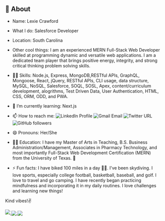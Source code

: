 <!-- ### Hi there 👋 -->

<!--
**lexcraw4d/lexcraw4d** is a ✨ _special_ ✨ repository because its `README.md` (this file) appears on your GitHub profile.

Here are some ideas to get you started:


- 🌱 I’m currently learning ...
- 👯 I’m looking to collaborate on ...
- 🤔 I’m looking for help with ...
- 💬 Ask me about ...
- 📫 How to reach me: ...
- 😄 Pronouns: ...
- ⚡ Fun fact: ...
-->

## 👩 About 
- Name: Lexie Crawford 
- What I do: Salesforce Developer 
- Location: South Carolina 
- Other cool things: I am an experienced MERN Full-Stack Web Developer skilled at programming
dynamic and versatile web applications. I am a dedicated team player that
brings positive energy, integrity, and strong critical thinking problem solving
skills. 

- 👩‍💻 Skills: Node.js, Express, MongoDB,RESTful APIs, GraphQL, Mongoose, React, jQuery, RESTful APIs, CLI usage, data structure, MySQL, NoSQL, Salesforce, SOQL, SOSL, Apex, content/curriculum development, alogrithms, Test Driven Data, User Authentication, HTML, CSS, ORM, ODD, and PWA. 

- 🌱 I’m currently learning: Next.js

- 📫 How to reach me:  ![LinkedIn Profile](https://img.shields.io/badge/LinkedIn-blue?style=flat&logo=linkedin&labelColor=blue?link=https://www.linkedin.com/in/alexiacrawford/&link=https://www.linkedin.com/in/alexiacrawford/)
![Gmail Email](https://img.shields.io/badge/-lexcraw4d%40gmail.com-grey?&link=mailto:lexcraw4d@gmail.com&logo=gmail)
 ![Twitter URL](https://img.shields.io/twitter/url?label=Follow&logo=Twitter&style=flat-square&url=https%3A%2F%2Ftwitter.com%2FLexCraw4d)
 ![GitHub followers](https://img.shields.io/github/followers/lexcraw4d?style=social)


- 😄 Pronouns: Her/She

- 👩‍🎓 Education: I have my Master of Arts in Teaching, B.S. Business Administration/Management, Associates in Pharmacy Technology, and most importantly Full-Stack Web Development Certification (MERN) from the University of Texas.  🤘 

- ⚡ Fun facts: I have biked 100 miles in a day 🚴‍♀️. I've been skydiving. I love sports, especially college football, basketball, baseball, and golf. I love to travel and go camping. I have recently began practicing mindfulness and incorporating it in my daily routines.  I love challenges and learning new things!



Kind vibes!✌️
 

 
<a href=”https://www.linkedin.com/in/alexiacrawford/”>
<img src=”https://img.shields.io/badge/LinkedIn-blue?style=flat&logo=linkedin&labelColor=blue">
</a>
<!-- <img align="center"[![Lex's GitHub stats](https://github-readme-stats.vercel.app/api?username=lexcraw4d&theme=cobalt)](https://github.com/lexcraw4d/github-readme-stats)
[![Top Langs](https://github-readme-stats.vercel.app/api/top-langs/?username=lexcraw4d&show_icons=true&layout=compact&theme=cobalt&langs_count=8;)](https://github.com/lexcraw4d/github-readme-stats)
/> -->
<a href="https://github.com/lexcraw4d/github-readme-stats">
  <img align="center" src="https://github-readme-stats.vercel.app/api?username=lexcraw4d&theme=cobalt" />
</a>
<a href="https://github.com/lexcraw4d/github-readme-stats">
  <img align="center" src="https://github-readme-stats.vercel.app/api/top-langs/?username=lexcraw4d&show_icons=true&layout=compact&theme=cobalt&langs_count=8" />
</a>


